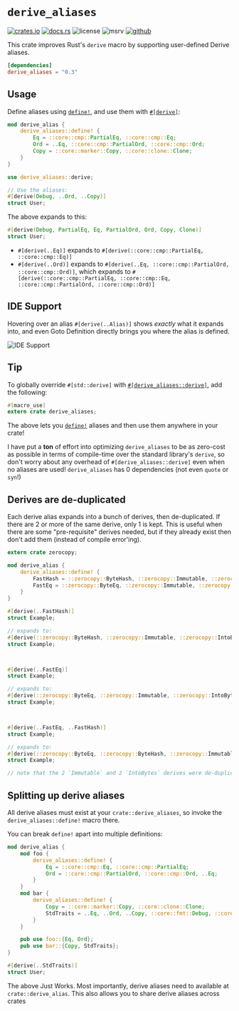 # `derive_aliases`

<!-- cargo-rdme start -->

[![crates.io](https://img.shields.io/crates/v/derive_aliases?style=flat-square&logo=rust)](https://crates.io/crates/derive_aliases)
[![docs.rs](https://img.shields.io/badge/docs.rs-derive_aliases-blue?style=flat-square&logo=docs.rs)](https://docs.rs/derive_aliases)
![license](https://img.shields.io/badge/license-Apache--2.0_OR_MIT-blue?style=flat-square)
![msrv](https://img.shields.io/badge/msrv-1.56-blue?style=flat-square&logo=rust)
[![github](https://img.shields.io/github/stars/nik-rev/derive_aliases)](https://github.com/nik-rev/derive-aliases)

This crate improves Rust's `derive` macro by supporting user-defined Derive aliases.

```toml
[dependencies]
derive_aliases = "0.3"
```

## Usage

Define aliases using [`define!`](define), and use them with [`#[derive]`](derive):

```rust
mod derive_alias {
    derive_aliases::define! {
        Eq = ::core::cmp::PartialEq, ::core::cmp::Eq;
        Ord = ..Eq, ::core::cmp::PartialOrd, ::core::cmp::Ord;
        Copy = ::core::marker::Copy, ::core::clone::Clone;
    }
}

use derive_aliases::derive;

// Use the aliases:
#[derive(Debug, ..Ord, ..Copy)]
struct User;
```

The above expands to this:

```rust
#[derive(Debug, PartialEq, Eq, PartialOrd, Ord, Copy, Clone)]
struct User;
```

- `#[derive(..Eq)]` expands to `#[derive(::core::cmp::PartialEq, ::core::cmp::Eq)]`
- `#[derive(..Ord)]` expands to `#[derive(..Eq, ::core::cmp::PartialOrd, ::core::cmp::Ord)]`, which expands to `#[derive(::core::cmp::PartialEq, ::core::cmp::Eq, ::core::cmp::PartialOrd, ::core::cmp::Ord)]`

## IDE Support

Hovering over an alias `#[derive(..Alias)]` shows *exactly* what it expands into, and even Goto Definition directly brings you where the alias is defined.

![IDE Support](https://raw.githubusercontent.com/nik-rev/derive-aliases/main/ide_support.png)

## Tip

To globally override `#[std::derive]` with [`#[derive_aliases::derive]`](derive), add the following:

```rust
#[macro_use]
extern crate derive_aliases;
```

The above lets you [`define!`](macro@define) aliases and then use them anywhere in your crate!

I have put a **ton** of effort into optimizing `derive_aliases` to be as zero-cost as possible in terms of compile-time over the standard library's `derive`,
so don't worry about any overhead of `#[derive_aliases::derive]` even when no aliases are used! `derive_aliases` has 0 dependencies (not even `quote` or `syn`!)

## Derives are de-duplicated

Each derive alias expands into a bunch of derives, then de-duplicated. If there are 2 or more of the same derive, only 1 is kept.
This is useful when there are some "pre-requisite" derives needed, but if they already exist then don't add them (instead of compile error'ing).

```rust
extern crate zerocopy;

mod derive_alias {
    derive_aliases::define! {
        FastHash = ::zerocopy::ByteHash, ::zerocopy::Immutable, ::zerocopy::IntoBytes;
        FastEq = ::zerocopy::ByteEq, ::zerocopy::Immutable, ::zerocopy::IntoBytes;
    }
}

#[derive(..FastHash)]
struct Example;

// expands to:
#[derive(::zerocopy::ByteHash, ::zerocopy::Immutable, ::zerocopy::IntoBytes)]
struct Example;



#[derive(..FastEq)]
struct Example;

// expands to:
#[derive(::zerocopy::ByteEq, ::zerocopy::Immutable, ::zerocopy::IntoBytes)]
struct Example;



#[derive(..FastEq, ..FastHash)]
struct Example;

// expands to:
#[derive(::zerocopy::ByteEq, ::zerocopy::ByteHash, ::zerocopy::Immutable, ::zerocopy::IntoBytes)]
struct Example;

// note that the 2 `Immutable` and 2 `IntoBytes` derives were de-duplicated
```

## Splitting up derive aliases

All derive aliases must exist at your `crate::derive_aliases`, so invoke the `derive_aliases::define!` macro there.

You can break `define!` apart into multiple definitions:

```rust
mod derive_alias {
    mod foo {
        derive_aliases::define! {
            Eq = ::core::cmp::Eq, ::core::cmp::PartialEq;
            Ord = ::core::cmp::PartialOrd, ::core::cmp::Ord, ..Eq;
        }
    }
    mod bar {
        derive_aliases::define! {
            Copy = ::core::marker::Copy, ::core::clone::Clone;
            StdTraits = ..Eq, ..Ord, ..Copy, ::core::fmt::Debug, ::core::hash::Hash;
        }
    }

    pub use foo::{Eq, Ord};
    pub use bar::{Copy, StdTraits};
}

#[derive(..StdTraits)]
struct User;
```

The above Just Works. Most importantly, derive aliases need to available at `crate::derive_alias`. This also allows you to share derive aliases across crates

<!-- cargo-rdme end -->
